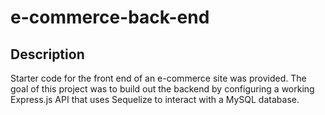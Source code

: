 # e-commerce-back-end 

## Description

Starter code for the front end of an e-commerce site was provided. The goal of this project was to build out the backend by configuring a working Express.js API that uses Sequelize to interact with a MySQL database.
